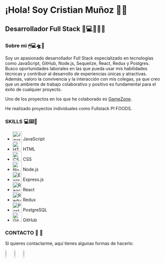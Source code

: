 # ¡Hola! Soy Cristian Muñoz 👋🦾 

## Desarrollador Full Stack 🚀💻👨🏻‍💻

### Sobre mi  🖱💻🛸🔭  

Soy un apasionado desarrollador Full Stack especializado en tecnologías como JavaScript, GitHub, Node.js, Sequelize,
React, Redux y Postgres. Busco oportunidades laborales en las que pueda usar mis habilidades técnicas y contribuir al
desarrollo de experiencias únicas y atractivas. Además, valoro la convivencia y la interacción con mis colegas, ya
que creo que un ambiente de trabajo colaborativo y positivo es fundamental para el éxito de cualquier proyecto.

Uno de los proyectos en los que he colaborado es [GameZone](https://front-gamezone-production.up.railway.app/).

He realizado proyectos individuales como Fullstack PI FOODS.

### SKILLS 💻⌨️🔧


- <img src="https://cdn.jsdelivr.net/gh/devicons/devicon/icons/javascript/javascript-original.svg" alt="JavaScript" width="30" height="30"/> JavaScript
- <img src="https://cdn.jsdelivr.net/gh/devicons/devicon/icons/html5/html5-original.svg" alt="HTML" width="30" height="30"/> HTML
- <img src="https://cdn.jsdelivr.net/gh/devicons/devicon/icons/css3/css3-original.svg" alt="CSS" width="30" height="30"/> CSS
- <img src="https://cdn.jsdelivr.net/gh/devicons/devicon/icons/nodejs/nodejs-original.svg" alt="Node.js" width="30" height="30"/> Node.js
- <img src="https://cdn.jsdelivr.net/gh/devicons/devicon/icons/express/express-original.svg" alt="Express.js" width="30" height="30"/> Express.js
- <img src="https://cdn.jsdelivr.net/gh/devicons/devicon/icons/react/react-original.svg" alt="React" width="30" height="30"/> React
- <img src="https://cdn.jsdelivr.net/gh/devicons/devicon/icons/redux/redux-original.svg" alt="Redux" width="30" height="30"/> Redux
- <img src="https://cdn.jsdelivr.net/gh/devicons/devicon/icons/postgresql/postgresql-original.svg" alt="PostgreSQL" width="30" height="30"/> PostgreSQL
- <img src="https://cdn.jsdelivr.net/gh/devicons/devicon/icons/github/github-original.svg" alt="GitHub" width="30" height="30"/> GitHub

### CONTACTO  📲 📨

Si quieres contactarme, aquí tienes algunas formas de hacerlo:


<a href="https://www.linkedin.com/in/cristian-mu%C3%B1oz-27215a267" target="_blank"><img src="https://cdn-icons-png.flaticon.com/256/174/174857.png" alt="linkedin icon" width="5%" height="8%"/></a>
<a href="Cristian:crz9410@gmail.com"><img src="https://w7.pngwing.com/pngs/758/665/png-transparent-new-logo-gmail-google-new-logos-icon.png" alt="email icon" width="5%" height="8%"></a>
<a href="Cristian:crisstofer_9410@hotmail.com" target="_blank"><img src="https://cdn-icons-png.flaticon.com/512/732/732200.png" alt="Hotmail" width="5%" height="8%"/></a>
